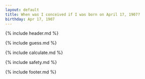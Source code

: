 ```yaml
---
layout: default
title: When was I conceived if I was born on April 17, 1907?
birthday: Apr 17, 1907
---
```


{% include header.md %}

{% include guess.md %}

{% include calculate.md %}

{% include safety.md %}

{% include footer.md %}



